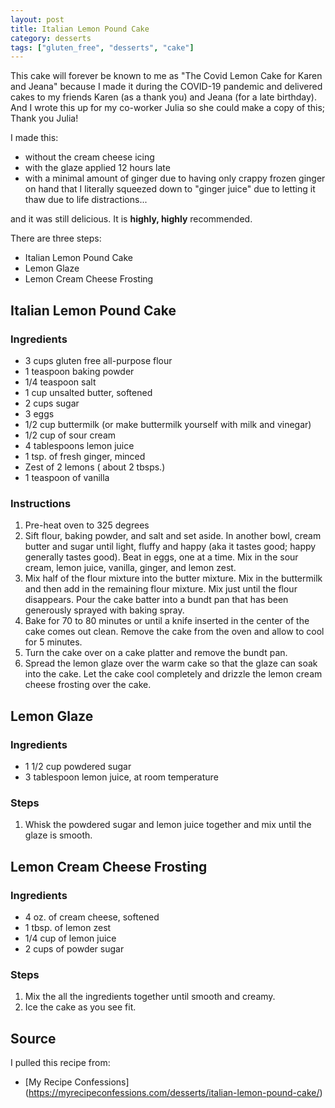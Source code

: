 ```yaml
---
layout: post
title: Italian Lemon Pound Cake
category: desserts
tags: ["gluten_free", "desserts", "cake"]
---
```

This cake will forever be known to me as "The Covid Lemon Cake for Karen and Jeana" because I made it during the COVID-19 pandemic and delivered cakes to my friends Karen (as a thank you) and Jeana (for a late birthday).  And I wrote this up for my co-worker Julia so she could make a copy of this; Thank you Julia!

I made this:

* without the cream cheese icing
* with the glaze applied 12 hours late
* with a minimal amount of ginger due to having only crappy frozen ginger on hand that I literally squeezed down to "ginger juice" due to letting it thaw due to life distractions...

and it was still delicious.  It is **highly, highly** recommended.

There are three steps:

* Italian Lemon Pound Cake
* Lemon Glaze
* Lemon Cream Cheese Frosting

## Italian Lemon Pound Cake

### Ingredients

* 3 cups gluten free all-purpose flour
* 1 teaspoon baking powder
* 1/4 teaspoon salt
* 1 cup unsalted butter, softened
* 2 cups sugar
* 3 eggs
* 1/2 cup buttermilk (or make buttermilk yourself with milk and vinegar)
* 1/2 cup of sour cream
* 4 tablespoons lemon juice
* 1 tsp. of fresh ginger, minced
* Zest of 2 lemons ( about 2 tbsps.)
* 1 teaspoon of vanilla

### Instructions

1. Pre-heat oven to 325 degrees
2. Sift flour, baking powder, and salt and set aside. In another bowl, cream butter and sugar until light, fluffy and happy (aka it tastes good; happy generally tastes good). Beat in eggs, one at a time. Mix in the sour cream, lemon juice, vanilla, ginger, and lemon zest.
3. Mix half of the flour mixture into the butter mixture. Mix in the buttermilk and then add in the remaining flour mixture. Mix just until the flour disappears. Pour the cake batter into a bundt pan that has been generously sprayed with baking spray.
4. Bake for 70 to 80 minutes or until a knife inserted in the center of the cake comes out clean.  Remove the cake from the oven and allow to cool for 5 minutes. 
6. Turn the cake over on a cake platter and remove the bundt pan. 
7. Spread  the lemon glaze over the warm cake so that the glaze can soak into the cake. Let the cake cool completely and drizzle the lemon cream cheese frosting over the cake.

## Lemon Glaze

### Ingredients

* 1 1/2 cup powdered sugar
* 3 tablespoon lemon juice, at room temperature

### Steps

1. Whisk the  powdered sugar and lemon juice together and mix until the glaze is smooth.

## Lemon Cream Cheese Frosting

### Ingredients

* 4 oz. of cream cheese, softened
* 1 tbsp. of lemon zest
* 1/4 cup of lemon juice
* 2 cups of powder sugar

### Steps

1. Mix the all the ingredients together until smooth and creamy.
2. Ice the cake as you see fit.

## Source

I pulled this recipe from: 

* [My Recipe Confessions] (https://myrecipeconfessions.com/desserts/italian-lemon-pound-cake/)
